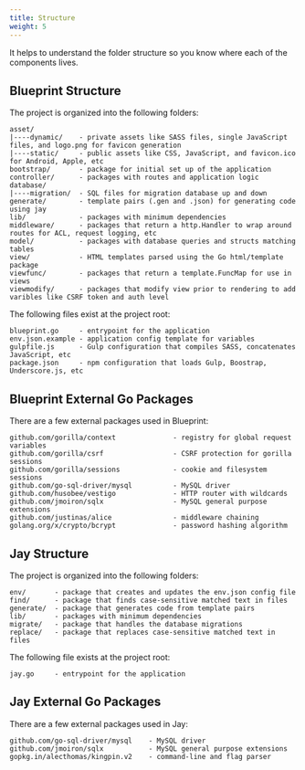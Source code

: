 ```yaml
---
title: Structure
weight: 5
---
```


It helps to understand the folder structure so you know where each of the
components lives.

## Blueprint Structure

The project is organized into the following folders:

```text
asset/
|----dynamic/    - private assets like SASS files, single JavaScript files, and logo.png for favicon generation
|----static/     - public assets like CSS, JavaScript, and favicon.ico for Android, Apple, etc
bootstrap/	     - package for initial set up of the application
controller/	     - packages with routes and application logic
database/
|----migration/  - SQL files for migration database up and down
generate/	     - template pairs (.gen and .json) for generating code using jay
lib/             - packages with minimum dependencies
middleware/      - packages that return a http.Handler to wrap around routes for ACL, request logging, etc
model/		     - packages with database queries and structs matching tables
view/            - HTML templates parsed using the Go html/template package
viewfunc/        - packages that return a template.FuncMap for use in views
viewmodify/      - packages that modify view prior to rendering to add varibles like CSRF token and auth level
```

The following files exist at the project root:

```text
blueprint.go     - entrypoint for the application
env.json.example - application config template for variables
gulpfile.js      - Gulp configuration that compiles SASS, concatenates JavaScript, etc
package.json     - npm configuration that loads Gulp, Boostrap, Underscore.js, etc
```

## Blueprint External Go Packages

There are a few external packages used in Blueprint:

```text
github.com/gorilla/context				- registry for global request variables
github.com/gorilla/csrf                 - CSRF protection for gorilla sessions
github.com/gorilla/sessions				- cookie and filesystem sessions
github.com/go-sql-driver/mysql 			- MySQL driver
github.com/husobee/vestigo              - HTTP router with wildcards
github.com/jmoiron/sqlx 				- MySQL general purpose extensions
github.com/justinas/alice				- middleware chaining
golang.org/x/crypto/bcrypt 				- password hashing algorithm
```

## Jay Structure

The project is organized into the following folders:

```text
env/       - package that creates and updates the env.json config file
find/      - package that finds case-sensitive matched text in files
generate/  - package that generates code from template pairs
lib/       - packages with minimum dependencies
migrate/   - package that handles the database migrations
replace/   - package that replaces case-sensitive matched text in files
```

The following file exists at the project root:

```text
jay.go     - entrypoint for the application
```

## Jay External Go Packages

There are a few external packages used in Jay:

```text
github.com/go-sql-driver/mysql 	  - MySQL driver
github.com/jmoiron/sqlx 		  - MySQL general purpose extensions
gopkg.in/alecthomas/kingpin.v2    - command-line and flag parser
```